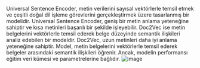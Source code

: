 Universal Sentence Encoder, metin verilerini sayısal vektörlerle temsil etmek ve çeşitli doğal dil işleme görevlerini gerçekleştirmek üzere tasarlanmış bir modelidir. Universal Sentence Encoder, geniş bir metin anlama yeteneğine sahiptir ve kısa metinleri başarılı bir şekilde işleyebilir.
Doc2Vec ise metin belgelerini vektörlerle temsil ederek belge düzeyinde semantik ilişkileri analiz edebilen bir modeldir. 
Doc2Vec, uzun metinleri daha iyi anlama yeteneğine sahiptir. Model, metin belgelerini vektörlerle temsil ederek belgeler arasındaki semantik ilişkileri öğrenir. Ancak, modelin performansı eğitim veri kümesi ve parametrelerine bağlıdır.
![image](https://github.com/IlknuraySudeBilgin/YemekProje/assets/116540925/9ed25c79-b32d-41e7-b222-8b53d1348281)
